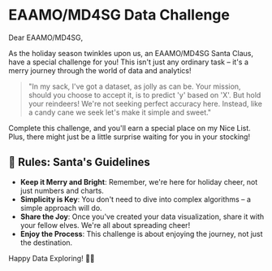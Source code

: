 # EAAMO/MD4SG Data Challenge

Dear EAAMO/MD4SG,

As the holiday season twinkles upon us, an EAAMO/MD4SG Santa Claus, have a special challenge for you! This isn't just any ordinary task – it's a merry journey through the world of data and analytics!

> "In my sack, I've got a dataset, as jolly as can be. Your mission, should you choose to accept it, is to predict 'y' based on 'X'. But hold your reindeers! We're not seeking perfect accuracy here. Instead, like a candy cane we seek let's make it simple and sweet."

Complete this challenge, and you'll earn a special place on my Nice List. Plus, there might just be a little surprise waiting for you in your stocking!

## 🌈 Rules: Santa's Guidelines

- **Keep it Merry and Bright**: Remember, we're here for holiday cheer, not just numbers and charts.
- **Simplicity is Key**: You don't need to dive into complex algorithms – a simple approach will do.
- **Share the Joy**: Once you've created your data visualization, share it with your fellow elves. We're all about spreading cheer!
- **Enjoy the Process**: This challenge is about enjoying the journey, not just the destination.

Happy Data Exploring! 🎄✨